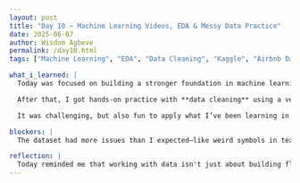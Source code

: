 ```yaml
---
layout: post
title: "Day 10 – Machine Learning Videos, EDA & Messy Data Practice"
date: 2025-06-07
author: Wisdom Agbeve
permalink: /day10.html
tags: ["Machine Learning", "EDA", "Data Cleaning", "Kaggle", "Airbnb Dataset"]

what_i_learned: |
  Today was focused on building a stronger foundation in machine learning. I watched several videos that explained different types of machine learning models and how they’re used in real-world scenarios. One key takeaway was the importance of **Exploratory Data Analysis (EDA)**—not just for understanding the data, but for uncovering patterns, spotting anomalies, and deciding which models might work best.

  After that, I got hands-on practice with **data cleaning** using a very messy **Airbnb dataset from Kaggle**. The dataset had missing values, inconsistent formats, duplicate entries, and strange outliers. I spent time cleaning it up, dropping or fixing bad data, and getting it into shape for analysis.

  It was challenging, but also fun to apply what I’ve been learning in a real dataset. It helped me understand how much work goes into preparing data before you can even think about building a model.

blockers: |
  The dataset had more issues than I expected—like weird symbols in text columns and inconsistent data types. At one point, I accidentally deleted too many rows while trying to remove null values, but I caught it early and fixed it. It reminded me how important it is to check your steps before moving on.

reflection: |
  Today reminded me that working with data isn't just about building flashy models—it’s about understanding and preparing the data first. Learning about EDA and practicing data cleaning helped me appreciate the "behind-the-scenes" work that makes good machine learning possible. I'm starting to feel more confident with tools like Pandas, and I'm excited to keep improving my skills.
---
```

